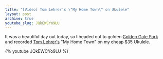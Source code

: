 ```yaml
---
title: "[Video] Tom Lehrer's \"My Home Town\" on Ukulele"
layout: post
archive: true
youtube_slug: JQkEWCYo9LU
---
```


It was a beautiful day out today, so I headed out to golden <a href="http://en.wikipedia.org/wiki/Golden_Gate_Park">Golden Gate Park</a> and recorded <a href="http://en.wikipedia.org/wiki/Tom_Lehrer">Tom Lehrer's</a> "My Home Town" on my cheap $35 Ukulele.

{% youtube JQkEWCYo9LU %}

